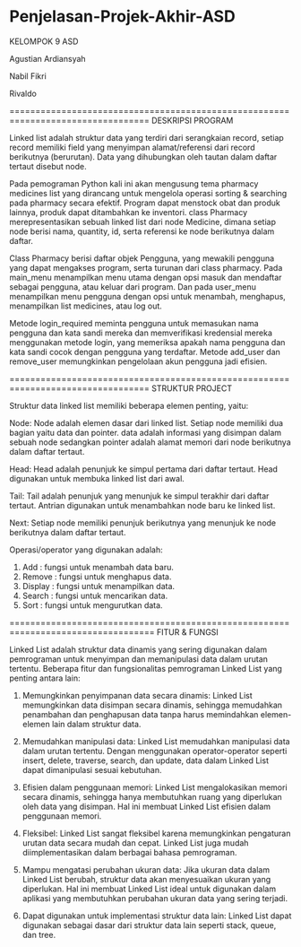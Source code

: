 # Penjelasan-Projek-Akhir-ASD


KELOMPOK 9 ASD

Agustian Ardiansyah

Nabil Fikri

Rivaldo


=================================================================================
DESKRIPSI PROGRAM


Linked list adalah struktur data yang terdiri dari serangkaian record, setiap record memiliki field yang menyimpan alamat/referensi dari record berikutnya (berurutan). Data yang dihubungkan oleh tautan dalam daftar tertaut disebut node. 

Pada pemograman Python kali ini akan mengusung tema pharmacy medicines list yang dirancang untuk mengelola operasi sorting & searching pada pharmacy secara efektif. Program dapat menstock obat dan produk lainnya, produk dapat ditambahkan ke inventori. class Pharmacy merepresentasikan sebuah linked list dari node Medicine, dimana setiap node berisi nama, quantity, id, serta referensi ke node berikutnya dalam daftar.

Class Pharmacy berisi daftar objek Pengguna, yang mewakili pengguna yang dapat mengakses program, serta turunan dari class pharmacy. Pada main_menu menampilkan menu utama dengan opsi masuk dan mendaftar sebagai pengguna, atau keluar dari program. Dan pada user_menu menampilkan menu pengguna dengan opsi untuk menambah, menghapus, menampilkan list medicines, atau log out.

Metode login_required meminta pengguna untuk memasukan nama pengguna dan kata sandi mereka dan memverifikasi kredensial mereka menggunakan metode login, yang memeriksa apakah nama pengguna dan kata sandi cocok dengan pengguna yang terdaftar. Metode add_user dan remove_user memungkinkan pengelolaan akun pengguna jadi efisien.


=================================================================================
STRUKTUR PROJECT


Struktur data linked list memiliki beberapa elemen penting, yaitu:

Node:
Node adalah elemen dasar dari linked list. Setiap node memiliki dua bagian yaitu data dan pointer. data adalah informasi yang disimpan dalam sebuah node sedangkan pointer adalah alamat memori dari node berikutnya dalam daftar tertaut.

Head:
Head adalah penunjuk ke simpul pertama dari daftar tertaut. Head digunakan untuk membuka linked list dari awal. 

Tail:
Tail adalah penunjuk yang menunjuk ke simpul terakhir dari daftar tertaut. Antrian digunakan untuk menambahkan node baru ke linked list.

Next:
Setiap node memiliki penunjuk berikutnya yang menunjuk ke node berikutnya dalam daftar tertaut. 

Operasi/operator yang digunakan adalah:

1. Add : fungsi untuk menambah data baru.
2. Remove : fungsi untuk menghapus data.
3. Display : fungsi untuk menampilkan data.
4. Search : fungsi untuk mencarikan data.
5. Sort : fungsi untuk mengurutkan data.


==================================================================================
FITUR & FUNGSI


Linked List adalah struktur data dinamis yang sering digunakan dalam pemrograman untuk menyimpan dan memanipulasi data dalam urutan tertentu. Beberapa fitur dan fungsionalitas pemrograman Linked List yang penting antara lain:

1. Memungkinkan penyimpanan data secara dinamis: Linked List memungkinkan data disimpan secara dinamis, sehingga memudahkan penambahan dan penghapusan data tanpa harus memindahkan elemen-elemen lain dalam struktur data.

2. Memudahkan manipulasi data: Linked List memudahkan manipulasi data dalam urutan tertentu. Dengan menggunakan operator-operator seperti insert, delete, traverse, search, dan update, data dalam Linked List dapat dimanipulasi sesuai kebutuhan.

3. Efisien dalam penggunaan memori: Linked List mengalokasikan memori secara dinamis, sehingga hanya membutuhkan ruang yang diperlukan oleh data yang disimpan. Hal ini membuat Linked List efisien dalam penggunaan memori.

4. Fleksibel: Linked List sangat fleksibel karena memungkinkan pengaturan urutan data secara mudah dan cepat. Linked List juga mudah diimplementasikan dalam berbagai bahasa pemrograman.

5. Mampu mengatasi perubahan ukuran data: Jika ukuran data dalam Linked List berubah, struktur data akan menyesuaikan ukuran yang diperlukan. Hal ini membuat Linked List ideal untuk digunakan dalam aplikasi yang membutuhkan perubahan ukuran data yang sering terjadi.

6. Dapat digunakan untuk implementasi struktur data lain: Linked List dapat digunakan sebagai dasar dari struktur data lain seperti stack, queue, dan tree.
